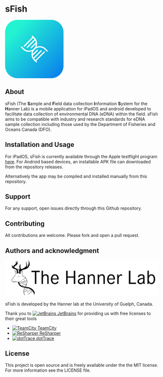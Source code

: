 # sFish

![logo](https://raw.githubusercontent.com/llalon/HannerLabAppMedia/main/sFish_icon.png)

## About

sFish (The **S**ample and **F**ield data collection **I**nformation **S**ystem for the **H**anner Lab) is a mobile application for iPadOS and android developed to facilitate data collection of environmental DNA (eDNA) within the field. sFish aims to be compatible with industry and research standards for eDNA sample collection including those used by the Department of Fisheries and Oceans Canada (DFO). 

## Installation and Usage
For iPadOS, sFish is currently available through the Apple testflight program [here](https://testflight.apple.com/join/NEBSwZWr). For Android based devices, an installable APK file can downloaded from the repository releases.

Alternatively the app may be compiled and installed manually from this repository.

## Support
For any support, open issues directly through this Github repository.

## Contributing
All contributions are welcome. Please fork and open a pull request.

## Authors and acknowledgment

![hl](https://raw.githubusercontent.com/llalon/HannerLabAppMedia/main/HL_logo-with-text.png)

sFish is developed by the Hanner lab at the University of Guelph, Canada.

Thank you to [<img src="https://raw.githubusercontent.com/Sonarr/Sonarr/develop/Logo/Jetbrains/jetbrains.svg" alt="JetBrains" width="32"> JetBrains](http://www.jetbrains.com/) for providing us with free licenses to their great tools

* [<img src="https://raw.githubusercontent.com/Sonarr/Sonarr/develop/Logo/Jetbrains/teamcity.svg" alt="TeamCity" width="32"> TeamCity](http://www.jetbrains.com/teamcity/)
* [<img src="https://raw.githubusercontent.com/Sonarr/Sonarr/develop/Logo/Jetbrains/resharper.svg" alt="ReSharper" width="32"> ReSharper](http://www.jetbrains.com/resharper/)
* [<img src="https://raw.githubusercontent.com/Sonarr/Sonarr/develop/Logo/Jetbrains/dottrace.svg" alt="dotTrace" width="32"> dotTrace](http://www.jetbrains.com/dottrace/)


## License
This project is open source and is freely available under the the MIT license. For more information see the LICENSE file.
